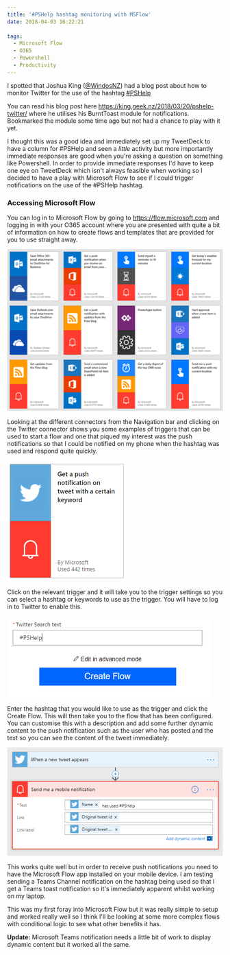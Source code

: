 ```yaml
---
title: '#PSHelp hashtag monitoring with MSFlow'
date: 2018-04-03 16:22:21

tags:
  - Microsoft Flow
  - O365
  - Powershell
  - Productivity
---
```

I spotted that Joshua King ([@WindosNZ](https://twitter.com/WindosNZ)) had a blog post about how to monitor Twitter for the use of the hashtag [#PSHelp](https://twitter.com/search?f=tweets&vertical=default&q=%23PSHelp&src=typd)

You can read his blog post here <https://king.geek.nz/2018/03/20/pshelp-twitter/> where he utilises his BurntToast module for notifications. Bookmarked the module some time ago but not had a chance to play with it yet.

I thought this was a good idea and immediately set up my TweetDeck to have a column for #PSHelp and seen a _little_ activity but more importantly immediate responses are good when you're asking a question on something like Powershell. In order to provide immediate responses I'd have to keep one eye on TweetDeck which isn't always feasible when working so I decided to have a play with Microsoft Flow to see if I could trigger notifications on the use of the #PSHelp hashtag.

### Accessing Microsoft Flow

You can log in to Microsoft Flow by going to <https://flow.microsoft.com> and logging in with your O365 account where you are presented with quite a bit of information on how to create flows and templates that are provided for you to use straight away.

![Flow Templates](/assets/img/FlowTemplates.png)

Looking at the different connectors from the Navigation bar and clicking on the Twitter connector shows you some examples of triggers that can be used to start a flow and one that piqued my interest was the push notifications so that I could be notified on my phone when the hashtag was used and respond quite quickly.

![Flow Push](/assets/img/flow-push.png)

Click on the relevant trigger and it will take you to the trigger settings so you can select a hashtag or keywords to use as the trigger. You will have to log in to Twitter to enable this.

![Flow Settings - 1](/assets/img/FlowSettings-1.png)

Enter the hashtag that you would like to use as the trigger and click the Create Flow. This will then take you to the flow that has been configured. You can customise this with a description and add some further dynamic content to the push notification such as the user who has posted and the text so you can see the content of the tweet immediately.

![FlowAdvancedSettings](/assets/img/FlowAdvancedSettings.png)

This works quite well but in order to receive push notifications you need to have the Microsoft Flow app installed on your mobile device. I am testing sending a Teams Channel notification on the hashtag being used so that I get a Teams toast notification so it's immediately apparent whilst working on my laptop.

This was my first foray into Microsoft Flow but it was really simple to setup and worked really well so I think I'll be looking at some more complex flows with conditional logic to see what other benefits it has.

**Update:** Microsoft Teams notification needs a little bit of work to display dynamic content but it worked all the same.